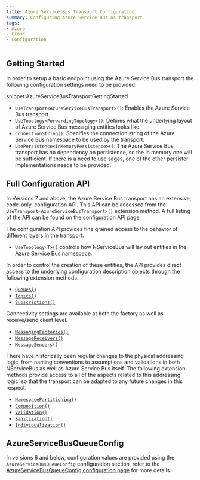 ```yaml
---
title: Azure Service Bus Transport Configuration
summary: Configuring Azure Service Bus as transport
tags:
- Azure
- Cloud
- Configuration
---
```


## Getting Started

In order to setup a basic endpoint using the Azure Service Bus transport the following configuration settings need to be provided.

snippet:AzureServiceBusTransportGettingStarted

 * `UseTransport<AzureServiceBusTransport>()`: Enables the Azure Service Bus transport.
 * `UseTopology<ForwardingTopology>()`: Defines what the underlying layout of Azure Service Bus messaging entities looks like.
 * `ConnectionString()`: Specifies the connection string of the Azure Service Bus namespace to be used by the transport.
 * `UsePersistence<InMemoryPersistence>()`: The Azure Service Bus transport has no dependency on persistence, so the in memory one will be sufficient. If there is a need to use sagas, one of the other persister implementations needs to be provided.

## Full Configuration API

In Versions 7 and above, the Azure Service Bus transport has an extensive, code-only, configuration API. This API can be accessed from the `UseTransport<AzureServiceBusTransport>()` extension method. A full listing of the API can be found on [the configuration API page](/nservicebus/azure-service-bus/configuration/full.md)

The configuration API provides fine grained access to the behavior of different layers in the transport.

 * `UseTopology<T>()` controls how NServiceBus will lay out entities in the Azure Service Bus namespace.

In order to control the creation of these entities, the API provides direct access to the underlying configuration description objects through the following extension methods.

 * [`Queues()`](/nservicebus/azure-service-bus/configuration/full.md#controlling-entities-queues)
 * [`Topics()`](/nservicebus/azure-service-bus/configuration/full.md#controlling-entities-topics)
 * [`Subscriptions()`](/nservicebus/azure-service-bus/configuration/full.md#controlling-entities-subscriptions)

Connectivity settings are available at both the factory as well as receive/send client level.

 * [`MessagingFactories()`](/nservicebus/azure-service-bus/configuration/full.md#controlling-connectivity-messaging-factories)
 * [`MessageReceivers()`](/nservicebus/azure-service-bus/configuration/full.md#controlling-connectivity-message-receivers)
 * [`MessageSenders()`](/nservicebus/azure-service-bus/configuration/full.md#controlling-connectivity-message-senders)

There have historically been regular changes to the physical addressing logic, from naming conventions to assumptions and validations in both NServiceBus as well as Azure Service Bus itself. The following extension methods provide access to all of the aspects related to this addressing logic, so that the transport can be adapted to any future changes in this respect.

 * [`NamespacePartitioning()`](/nservicebus/azure-service-bus/configuration/full.md#physical-addressing-logic-namespace-partitioning)
 * [`Composition()`](/nservicebus/azure-service-bus/configuration/full.md#physical-addressing-logic-composition)
 * [`Validation()`](/nservicebus/azure-service-bus/configuration/full.md#physical-addressing-logic-validation)
 * [`Sanitization()`](/nservicebus/azure-service-bus/configuration/full.md#physical-addressing-logic-sanitization)
 * [`Individualization()`](/nservicebus/azure-service-bus/configuration/full.md#physical-addressing-logic-individiualization)


## AzureServiceBusQueueConfig

In versions 6 and below, configuration values are provided using the `AzureServiceBusQueueConfig` configuration section, refer to the [AzureServiceBusQueueConfig configuration page](/nservicebus/azure-service-bus/configuration/azureservicebusqueueconfig.md) for more details.